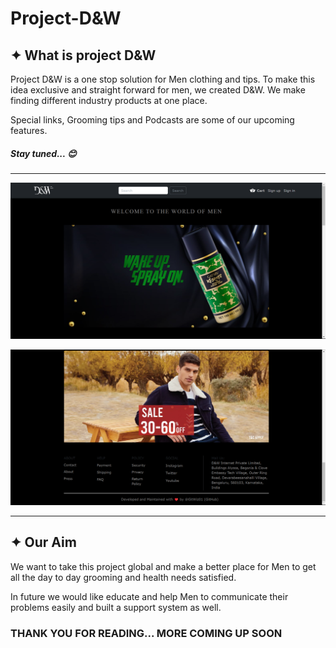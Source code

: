 # Project-D&W

## ✦ What is project D&W

Project D&W is a one stop solution for Men clothing and tips.
To make this idea exclusive and straight forward for men, we created D&W. We make finding different industry products at one place.

Special links, Grooming tips and Podcasts are some of our upcoming features. 

##### <em> Stay tuned... 😊</em>


<hr>

<img src="assets\miscellaneous images\layout 02.png"></img>


<img src="assets\miscellaneous images\layout 03.png">
<hr>

## ✦ Our Aim

We want to take this project global and make a better place for Men to get all the day to day grooming and health needs satisfied.

In future we would like educate and help Men to communicate their problems easily and built a support system as well.

### THANK YOU FOR READING... MORE COMING UP SOON



